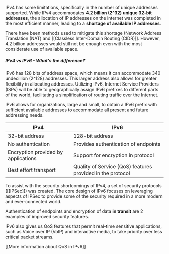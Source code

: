 
IPv4 has some limitations, specifically in the number of unique addresses supported. While IPv4 accommodates **4.2 billion (2^32) unique 32-bit addresses**, the allocation of IP addresses on the internet was completed in the most efficient manner, leading to a **shortage of available IP addresses**.

There have been methods used to mitigate this shortage (Network Address Translation (NAT) and [[Classless Inter-Domain Routing (CIDR)]]. However, 4.2 billion addresses would still not be enough even with the most considerate use of available space. 

##### IPv4 vs IPv6 - What's the difference?

IPv6 has 128 bits of address space, which means it can accommodate 340 undecillion (2^128) addresses. This larger address also allows for greater flexibility in allocating addresses. Utilizing IPv6, Internet Service Providers (ISPs) will be able to geographically assign IPv6 prefixes to different parts of the world, facilitating a simplification of routing traffic over the Internet. 

IPv6 allows for organizations, large and small, to obtain a IPv6 prefix with sufficient available addresses to accommodate all present and future addressing needs.

| IPv4                                | IPv6                                                       |
| ----------------------------------- | ---------------------------------------------------------- |
| 32-bit address                      | 128-bit address                                            |
| No authentication                   | Provides authentication of endpoints                       |
| Encryption provided by applications | Support for encryption in protocol                         |
| Best effort transport               | Quality of Service (QoS) features provided in the protocol |

To assist with the security shortcomings of IPv4, a set of security protocols ([[IPSec]]) was created. The core design of IPv6 focuses on leveraging aspects of IPSec to provide some of the security required in a more modern and ever-connected world.

Authentication of endpoints and encryption of data **in transit** are 2 examples of improved security features. 

IPv6 also gives us QoS features that permit real-time sensitive applications, such as Voice over IP (VoIP) and interactive media, to take priority over less critical packet streams. 

[[More information about QoS in IPv6]]